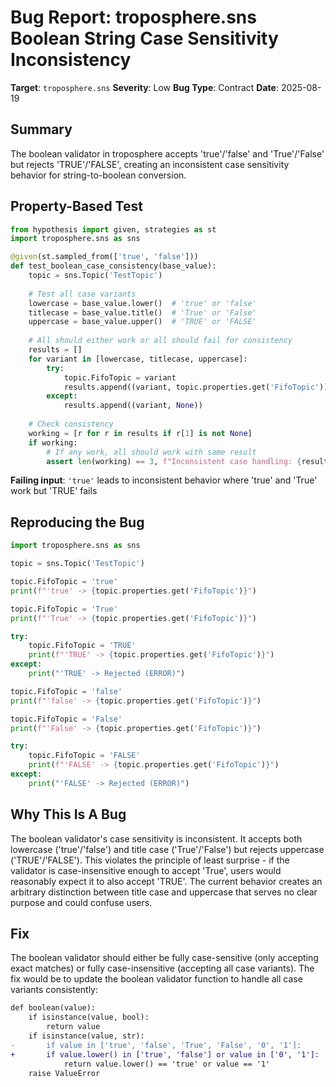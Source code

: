 # Bug Report: troposphere.sns Boolean String Case Sensitivity Inconsistency

**Target**: `troposphere.sns`
**Severity**: Low
**Bug Type**: Contract
**Date**: 2025-08-19

## Summary

The boolean validator in troposphere accepts 'true'/'false' and 'True'/'False' but rejects 'TRUE'/'FALSE', creating an inconsistent case sensitivity behavior for string-to-boolean conversion.

## Property-Based Test

```python
from hypothesis import given, strategies as st
import troposphere.sns as sns

@given(st.sampled_from(['true', 'false']))
def test_boolean_case_consistency(base_value):
    topic = sns.Topic('TestTopic')
    
    # Test all case variants
    lowercase = base_value.lower()  # 'true' or 'false'
    titlecase = base_value.title()  # 'True' or 'False'  
    uppercase = base_value.upper()  # 'TRUE' or 'FALSE'
    
    # All should either work or all should fail for consistency
    results = []
    for variant in [lowercase, titlecase, uppercase]:
        try:
            topic.FifoTopic = variant
            results.append((variant, topic.properties.get('FifoTopic')))
        except:
            results.append((variant, None))
    
    # Check consistency
    working = [r for r in results if r[1] is not None]
    if working:
        # If any work, all should work with same result
        assert len(working) == 3, f"Inconsistent case handling: {results}"
```

**Failing input**: `'true'` leads to inconsistent behavior where 'true' and 'True' work but 'TRUE' fails

## Reproducing the Bug

```python
import troposphere.sns as sns

topic = sns.Topic('TestTopic')

topic.FifoTopic = 'true'
print(f"'true' -> {topic.properties.get('FifoTopic')}")

topic.FifoTopic = 'True'  
print(f"'True' -> {topic.properties.get('FifoTopic')}")

try:
    topic.FifoTopic = 'TRUE'
    print(f"'TRUE' -> {topic.properties.get('FifoTopic')}")
except:
    print("'TRUE' -> Rejected (ERROR)")

topic.FifoTopic = 'false'
print(f"'false' -> {topic.properties.get('FifoTopic')}")

topic.FifoTopic = 'False'
print(f"'False' -> {topic.properties.get('FifoTopic')}")

try:
    topic.FifoTopic = 'FALSE'
    print(f"'FALSE' -> {topic.properties.get('FifoTopic')}")
except:
    print("'FALSE' -> Rejected (ERROR)")
```

## Why This Is A Bug

The boolean validator's case sensitivity is inconsistent. It accepts both lowercase ('true'/'false') and title case ('True'/'False') but rejects uppercase ('TRUE'/'FALSE'). This violates the principle of least surprise - if the validator is case-insensitive enough to accept 'True', users would reasonably expect it to also accept 'TRUE'. The current behavior creates an arbitrary distinction between title case and uppercase that serves no clear purpose and could confuse users.

## Fix

The boolean validator should either be fully case-sensitive (only accepting exact matches) or fully case-insensitive (accepting all case variants). The fix would be to update the boolean validator function to handle all case variants consistently:

```diff
def boolean(value):
    if isinstance(value, bool):
        return value
    if isinstance(value, str):
-       if value in ['true', 'false', 'True', 'False', '0', '1']:
+       if value.lower() in ['true', 'false'] or value in ['0', '1']:
            return value.lower() == 'true' or value == '1'
    raise ValueError
```